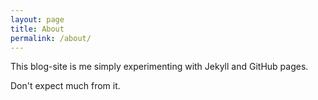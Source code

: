 ```yaml
---
layout: page
title: About
permalink: /about/
---
```


This blog-site is me simply experimenting with Jekyll and GitHub pages. 

Don't expect much from it.


